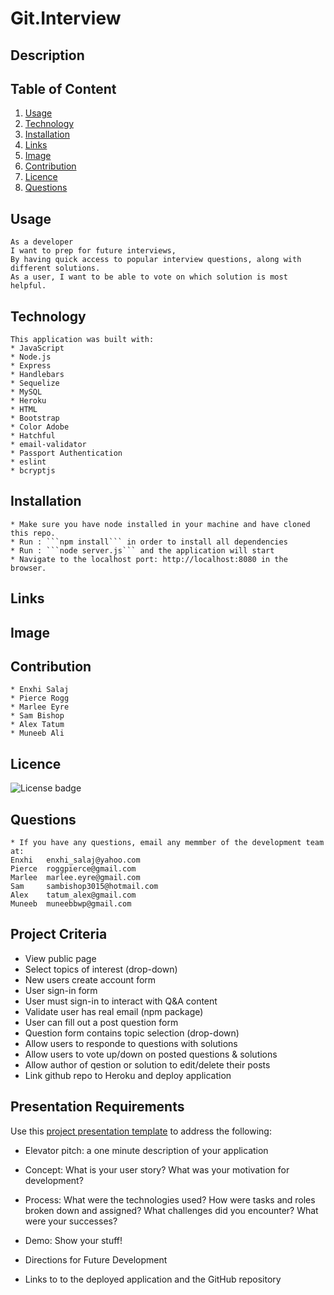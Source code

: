 # Git.Interview

## Description

## Table of Content
 1. [Usage](#usage)
 2. [Technology](#technology)
 3. [Installation](#installation)
 4. [Links](#links)
 5. [Image](#image)
 6. [Contribution](#contribution)
 7. [Licence](#licence)
 8. [Questions](#questions)

## Usage
```
As a developer
I want to prep for future interviews,
By having quick access to popular interview questions, along with different solutions.
As a user, I want to be able to vote on which solution is most helpful.

```
## Technology
    This application was built with:
    * JavaScript
    * Node.js
    * Express
    * Handlebars
    * Sequelize
    * MySQL
    * Heroku
    * HTML
    * Bootstrap 
    * Color Adobe
    * Hatchful
    * email-validator
    * Passport Authentication 
    * eslint
    * bcryptjs

## Installation
    * Make sure you have node installed in your machine and have cloned this repo.
    * Run : ```npm install``` in order to install all dependencies 
    * Run : ```node server.js``` and the application will start 
    * Navigate to the localhost port: http://localhost:8080 in the browser.

## Links

## Image

## Contribution
    * Enxhi Salaj
    * Pierce Rogg
    * Marlee Eyre
    * Sam Bishop
    * Alex Tatum
    * Muneeb Ali
    
## Licence 
![License badge](https://img.shields.io/badge/license-MIT-green)

## Questions
    * If you have any questions, email any memmber of the development team at:
    Enxhi   enxhi_salaj@yahoo.com
    Pierce  roggpierce@gmail.com
    Marlee  marlee.eyre@gmail.com
    Sam     sambishop3015@hotmail.com
    Alex    tatum_alex@gmail.com
    Muneeb  muneebbwp@gmail.com

## Project Criteria 
* View public page
* Select topics of interest (drop-down)
* New users create account form
* User sign-in form
* User must sign-in to interact with Q&A content
* Validate user has real email (npm package)
* User can fill out a post question form 
* Question form contains topic selection (drop-down)
* Allow users to responde to questions with solutions
* Allow users to vote up/down on posted questions & solutions
* Allow author of qestion or solution to edit/delete their posts 
* Link github repo to Heroku and deploy application


## Presentation Requirements

Use this [project presentation template](https://docs.google.com/presentation/d/1_u8TKy5zW5UlrVQVnyDEZ0unGI2tjQPDEpA0FNuBKAw/edit?usp=sharing) to address the following: 

* Elevator pitch: a one minute description of your application

* Concept: What is your user story? What was your motivation for development?

* Process: What were the technologies used? How were tasks and roles broken down and assigned? What challenges did you encounter? What were your successes?

* Demo: Show your stuff!

* Directions for Future Development

* Links to to the deployed application and the GitHub repository

